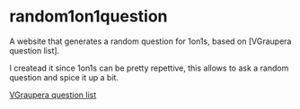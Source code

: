 # random1on1question

A website that generates a random question for 1on1s, based on [VGraupera question list].

I createad it since 1on1s can be pretty repettive, this allows to ask a random question and spice it up a bit.

[VGraupera question list](https://github.com/VGraupera/1on1-questions)
